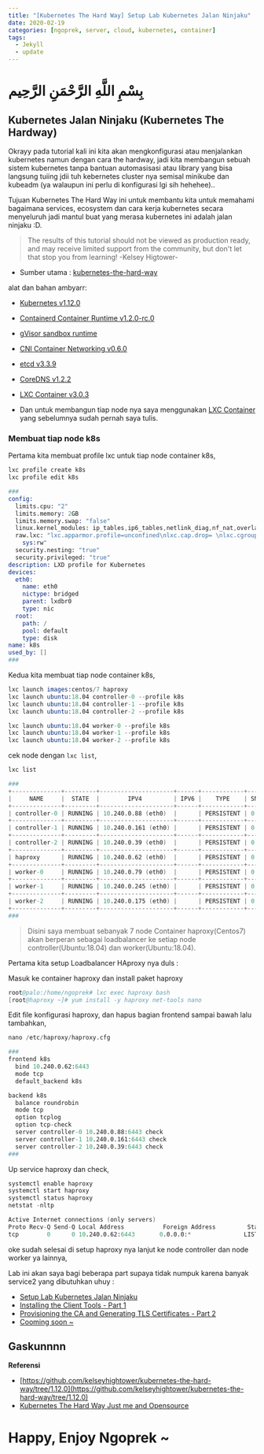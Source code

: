 ```yaml
---
title: "[Kubernetes The Hard Way] Setup Lab Kubernetes Jalan Ninjaku"
date: 2020-02-19
categories: [ngoprek, server, cloud, kubernetes, container]
tags:
  - Jekyll
  - update
---
```

# بِسْمِ اللَّهِ الرَّحْمَنِ الرَّحِيم
## Kubernetes Jalan Ninjaku (Kubernetes The Hardway)

Okrayy pada tutorial kali ini kita akan mengkonfigurasi atau menjalankan kubernetes namun dengan cara the hardway, jadi kita membangun sebuah sistem kubernetes tanpa bantuan automasisasi atau library yang bisa langsung tuiing jdii tuh kebernetes cluster nya semisal minikube dan kubeadm (ya walaupun ini perlu di konfigurasi lgi sih hehehee)..

Tujuan Kubernetes The Hard Way ini untuk membantu kita untuk memahami bagaimana services, ecosystem dan cara kerja kubernetes secara menyeluruh jadi mantul buat yang merasa kubernetes ini adalah jalan ninjaku :D.

> The results of this tutorial should not be viewed as production ready, and may receive limited support from the community, but don't let that stop you from learning! -Kelsey Higtower-

* Sumber utama : [kubernetes-the-hard-way](https://github.com/kelseyhightower/kubernetes-the-hard-way/tree/1.12.0)

alat dan bahan ambyarr: 

* [Kubernetes v1.12.0](https://github.com/kubernetes/kubernetes)
* [Containerd Container Runtime v1.2.0-rc.0](https://github.com/containerd/containerd)
* [gVisor sandbox runtime ](https://github.com/google/gvisor)
* [CNI Container Networking v0.6.0](https://github.com/containernetworking/cni)
* [etcd v3.3.9](https://github.com/etcd-io/etcd)
* [CoreDNS v1.2.2](https://github.com/coredns/coredns)
* [LXC Container v3.0.3](https://linuxcontainers.org)

* Dan untuk membangun tiap node nya saya menggunakan [LXC Container](https://ammarun.my.id/ngoprek/server/cloud/lxc/container/lxd-containers-hypervisor/) yang sebelumnya sudah pernah saya tulis.

### Membuat tiap node k8s
Pertama kita membuat profile lxc untuk tiap node container k8s,

```s
lxc profile create k8s
lxc profile edit k8s

###
config:
  limits.cpu: "2"
  limits.memory: 2GB
  limits.memory.swap: "false"
  linux.kernel_modules: ip_tables,ip6_tables,netlink_diag,nf_nat,overlay
  raw.lxc: "lxc.apparmor.profile=unconfined\nlxc.cap.drop= \nlxc.cgroup.devices.allow=a\nlxc.mount.auto=proc:rw
    sys:rw"
  security.nesting: "true"
  security.privileged: "true"
description: LXD profile for Kubernetes
devices:
  eth0:
    name: eth0
    nictype: bridged
    parent: lxdbr0
    type: nic
  root:
    path: /
    pool: default
    type: disk
name: k8s
used_by: []
###
```

Kedua kita membuat tiap node container k8s,
```s
lxc launch images:centos/7 haproxy 
lxc launch ubuntu:18.04 controller-0 --profile k8s
lxc launch ubuntu:18.04 controller-1 --profile k8s
lxc launch ubuntu:18.04 controller-2 --profile k8s

lxc launch ubuntu:18.04 worker-0 --profile k8s
lxc launch ubuntu:18.04 worker-1 --profile k8s
lxc launch ubuntu:18.04 worker-2 --profile k8s
```

cek node dengan `lxc list`,
```s
lxc list

###
+--------------+---------+---------------------+------+------------+-----------+
|     NAME     |  STATE  |        IPV4         | IPV6 |    TYPE    | SNAPSHOTS |
+--------------+---------+---------------------+------+------------+-----------+
| controller-0 | RUNNING | 10.240.0.88 (eth0)  |      | PERSISTENT | 0         |
+--------------+---------+---------------------+------+------------+-----------+
| controller-1 | RUNNING | 10.240.0.161 (eth0) |      | PERSISTENT | 0         |
+--------------+---------+---------------------+------+------------+-----------+
| controller-2 | RUNNING | 10.240.0.39 (eth0)  |      | PERSISTENT | 0         |
+--------------+---------+---------------------+------+------------+-----------+
| haproxy      | RUNNING | 10.240.0.62 (eth0)  |      | PERSISTENT | 0         |
+--------------+---------+---------------------+------+------------+-----------+
| worker-0     | RUNNING | 10.240.0.79 (eth0)  |      | PERSISTENT | 0         |
+--------------+---------+---------------------+------+------------+-----------+
| worker-1     | RUNNING | 10.240.0.245 (eth0) |      | PERSISTENT | 0         |
+--------------+---------+---------------------+------+------------+-----------+
| worker-2     | RUNNING | 10.240.0.175 (eth0) |      | PERSISTENT | 0         |
+--------------+---------+---------------------+------+------------+-----------+
###
```

> Disini saya membuat sebanyak 7 node Container haproxy(Centos7) akan berperan sebagai loadbalancer ke setiap node controller(Ubuntu:18.04) dan worker(Ubuntu:18.04). 

Pertama kita setup Loadbalancer HAproxy nya duls :

Masuk ke container haproxy dan install paket haproxy
```s
root@palo:/home/ngoprek# lxc exec haproxy bash 
[root@haproxy ~]# yum install -y haproxy net-tools nano
```

Edit file konfigurasi haproxy, dan hapus bagian frontend sampai bawah lalu tambahkan,
```s
nano /etc/haproxy/haproxy.cfg 

###
frontend k8s
  bind 10.240.0.62:6443
  mode tcp
  default_backend k8s

backend k8s
  balance roundrobin
  mode tcp
  option tcplog
  option tcp-check
  server controller-0 10.240.0.88:6443 check
  server controller-1 10.240.0.161:6443 check
  server controller-2 10.240.0.39:6443 check
###
```

Up service haproxy dan check,
```s
systemctl enable haproxy
systemctl start haproxy
systemctl status haproxy
netstat -nltp

Active Internet connections (only servers)
Proto Recv-Q Send-Q Local Address           Foreign Address         State       PID/Program name    
tcp        0      0 10.240.0.62:6443       0.0.0.0:*               LISTEN      586/haproxy         
```
oke sudah selesai di setup haproxy nya lanjut ke node controller dan node worker ya lainnya,

Lab ini akan saya bagi beberapa part supaya tidak numpuk karena banyak service2 yang dibutuhkan uhuy :

* [Setup Lab Kubernetes Jalan Ninjaku](#)
* [Installing the Client Tools - Part 1](http://ammarun.my.id/ngoprek/server/cloud/kubernetes/container/kubernetes-Installing-the-client-Tools-part1/)
* [Provisioning the CA and Generating TLS Certificates - Part 2](http://ammarun.my.id/ngoprek/server/cloud/kubernetes/container/kubernetes-Provisioning-a-CA-and-Generating-TLS-Certificates-part2/)
* [Cooming soon ~](#)

<!-- * [Provisioning Compute Resources](docs/03-compute-resources.md)
* [Generating Kubernetes Configuration Files for Authentication](docs/05-kubernetes-configuration-files.md)
* [Generating the Data Encryption Config and Key](docs/06-data-encryption-keys.md)
* [Bootstrapping the etcd Cluster](docs/07-bootstrapping-etcd.md)
* [Bootstrapping the Kubernetes Control Plane](docs/08-bootstrapping-kubernetes-controllers.md)
* [Bootstrapping the Kubernetes Worker Nodes](docs/09-bootstrapping-kubernetes-workers.md)
* [Configuring kubectl for Remote Access](docs/10-configuring-kubectl.md)
* [Provisioning Pod Network Routes](docs/11-pod-network-routes.md)
* [Deploying the DNS Cluster Add-on](docs/12-dns-addon.md)
* [Smoke Test](docs/13-smoke-test.md)
* [Cleaning Up](docs/14-cleanup.md) -->

## Gaskunnnn

**Referensi**
* [https://github.com/kelseyhightower/kubernetes-the-hard-way/tree/1.12.0](https://github.com/kelseyhightower/kubernetes-the-hard-way/tree/1.12.0)
* [Kubernetes The Hard Way Just me and Opensource](https://www.youtube.com/watch?v=2bVK-e-GuYI&t=560s)

# Happy,  Enjoy Ngoprek ~
